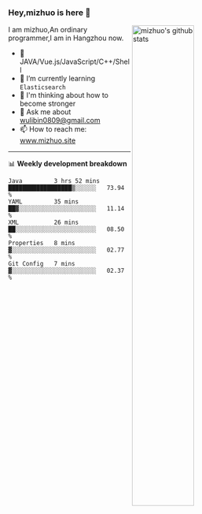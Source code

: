 ### Hey,mizhuo is here 👋

<img align="right" alt="mizhuo's github stats" width="50%" src="https://github-readme-stats.vercel.app/api?username=mizhuo&theme=tokyonight&show_icons=true">

I am mizhuo,An ordinary programmer,I am in Hangzhou now.

- 🔭 JAVA/Vue.js/JavaScript/C++/Shell
- 🌱 I’m currently learning `Elasticsearch`
- 🤔 I'm thinking about how to become stronger
- 💬 Ask me about wulibin0809@gmail.com
- 📫 How to reach me: www.mizhuo.site

---
📊 **Weekly development breakdown**

<!--START_SECTION:waka-->
```text
Java         3 hrs 52 mins   ██████████████████▒░░░░░░   73.94 % 
YAML         35 mins         ██▓░░░░░░░░░░░░░░░░░░░░░░   11.14 % 
XML          26 mins         ██░░░░░░░░░░░░░░░░░░░░░░░   08.50 % 
Properties   8 mins          ▓░░░░░░░░░░░░░░░░░░░░░░░░   02.77 % 
Git Config   7 mins          ▓░░░░░░░░░░░░░░░░░░░░░░░░   02.37 % 
```
<!--END_SECTION:waka-->
